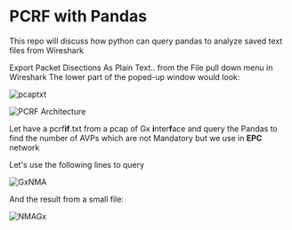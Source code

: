 # PCRF with Pandas
This repo will discuss how python can query pandas to analyze saved text files from Wireshark

Export Packet Disections As Plain Text.. from the File pull down menu in Wireshark
The lower part of the poped-up window would look: 

![pcaptxt](https://user-images.githubusercontent.com/47313728/149603698-df894d38-7379-4f5b-8a78-753958999416.PNG)

![PCRF Architecture](https://user-images.githubusercontent.com/47313728/149600160-c0372717-eda8-41dd-89f7-c55c13923044.PNG)

Let have a pcrf**if**.txt from a pcap of Gx **i**nter**f**ace and query the Pandas to find the number of AVPs which are not Mandatory but we use in **EPC** network

Let's use the following lines to query

![GxNMA](https://user-images.githubusercontent.com/47313728/153114878-fe9ea3b9-5d67-465c-8610-fe9495319e67.PNG)

And the result from a small file:

![NMAGx](https://user-images.githubusercontent.com/47313728/153115229-8e842dd1-7b65-4359-bfda-dbe56b4716a1.PNG)
